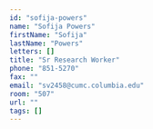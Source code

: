 ```yaml
---
id: "sofija-powers"
name: "Sofija Powers"
firstName: "Sofija"
lastName: "Powers"
letters: []
title: "Sr Research Worker"
phone: "851-5270"
fax: ""
email: "sv2458@cumc.columbia.edu"
room: "507"
url: ""
tags: []
---
```

